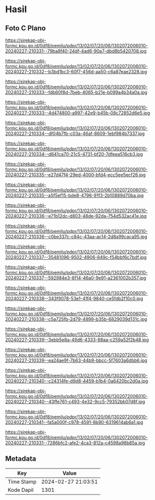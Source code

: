 # Hasil

## Foto C Plano

https://sirekap-obj-formc.kpu.go.id/0df8/pemilu/pdpr/13/02/07/20/06/1302072006010-20240227-210331--79ba8f40-24df-4ad6-90a7-dbd8b5420708.jpg

https://sirekap-obj-formc.kpu.go.id/0df8/pemilu/pdpr/13/02/07/20/06/1302072006010-20240227-210332--b3bd1bc3-60f7-456d-aa50-c6a87eae2328.jpg

https://sirekap-obj-formc.kpu.go.id/0df8/pemilu/pdpr/13/02/07/20/06/1302072006010-20240227-210333--fdb60f8d-7beb-4065-b21e-b099a4b34a0a.jpg

https://sirekap-obj-formc.kpu.go.id/0df8/pemilu/pdpr/13/02/07/20/06/1302072006010-20240227-210333--4d474800-a997-42e9-b45b-08c72852d6e5.jpg

https://sirekap-obj-formc.kpu.go.id/0df8/pemilu/pdpr/13/02/07/20/06/1302072006010-20240227-210334--df04b7fb-c03a-46af-8609-1ebf984b7337.jpg

https://sirekap-obj-formc.kpu.go.id/0df8/pemilu/pdpr/13/02/07/20/06/1302072006010-20240227-210334--d641ca70-21c5-4731-bf20-7dfeea516cb3.jpg

https://sirekap-obj-formc.kpu.go.id/0df8/pemilu/pdpr/13/02/07/20/06/1302072006010-20240227-210335--e27d47f4-29ed-4000-bfd4-ecc5ee5ecf26.jpg

https://sirekap-obj-formc.kpu.go.id/0df8/pemilu/pdpr/13/02/07/20/06/1302072006010-20240227-210335--a5f5ef15-bde8-4796-91f3-2b10889d70ba.jpg

https://sirekap-obj-formc.kpu.go.id/0df8/pemilu/pdpr/13/02/07/20/06/1302072006010-20240227-210336--e71b12dc-d803-48de-92da-754d532ac41e.jpg

https://sirekap-obj-formc.kpu.go.id/0df8/pemilu/pdpr/13/02/07/20/06/1302072006010-20240227-210336--c0be337c-c84c-43aa-ac14-2d8a99caca95.jpg

https://sirekap-obj-formc.kpu.go.id/0df8/pemilu/pdpr/13/02/07/20/06/1302072006010-20240227-210337--35481096-9502-4906-849c-f54bbf6c7bdf.jpg

https://sirekap-obj-formc.kpu.go.id/0df8/pemilu/pdpr/13/02/07/20/06/1302072006010-20240227-210337--592984e3-6f14-46a0-9e91-a2361002b357.jpg

https://sirekap-obj-formc.kpu.go.id/0df8/pemilu/pdpr/13/02/07/20/06/1302072006010-20240227-210338--343f9078-53e1-41f4-9840-ce5fdb2f10c0.jpg

https://sirekap-obj-formc.kpu.go.id/0df8/pemilu/pdpr/13/02/07/20/06/1302072006010-20240227-210338--c5a725fb-2d79-4899-b35b-6829039d131c.jpg

https://sirekap-obj-formc.kpu.go.id/0df8/pemilu/pdpr/13/02/07/20/06/1302072006010-20240227-210339--3ebb5e8a-49d6-4333-88aa-c259a52f2b48.jpg

https://sirekap-obj-formc.kpu.go.id/0df8/pemilu/pdpr/13/02/07/20/06/1302072006010-20240227-210339--ea24ae9f-7b63-44b9-bbcc-5f7603a6dbb6.jpg

https://sirekap-obj-formc.kpu.go.id/0df8/pemilu/pdpr/13/02/07/20/06/1302072006010-20240227-210340--c24314fe-d9d8-4459-b1b4-0a6420bc2d0a.jpg

https://sirekap-obj-formc.kpu.go.id/0df8/pemilu/pdpr/13/02/07/20/06/1302072006010-20240227-210340--43ffe761-c493-4e32-9cc5-79352bb07d8f.jpg

https://sirekap-obj-formc.kpu.go.id/0df8/pemilu/pdpr/13/02/07/20/06/1302072006010-20240227-210341--fa5a000f-c978-4591-8b90-6319614ab6a1.jpg

https://sirekap-obj-formc.kpu.go.id/0df8/pemilu/pdpr/13/02/07/20/06/1302072006010-20240227-210331--7286bfc2-afe2-4ca3-812a-c4598a98b85a.jpg


## Metadata

| Key        | Value               |
| ---------- | ------------------- |
| Time Stamp | 2024-02-27 21:03:51 |
| Kode Dapil | 1301                |



